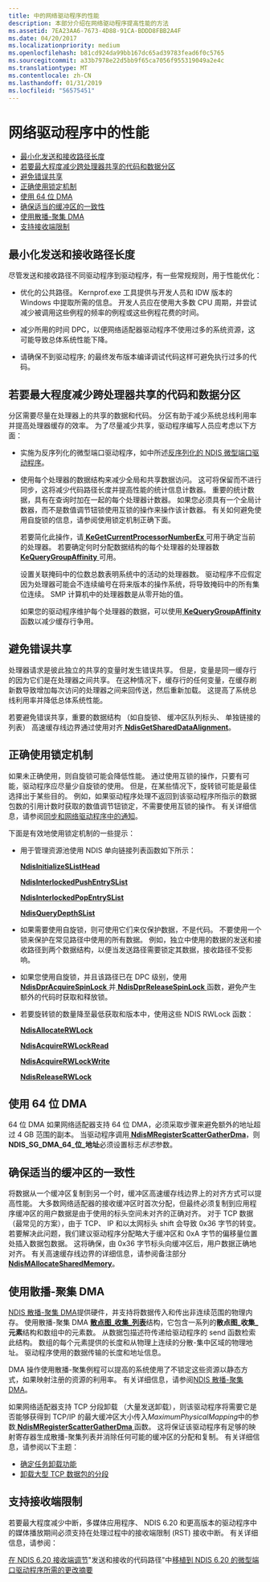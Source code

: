 ```yaml
---
title: 中的网络驱动程序的性能
description: 本部分介绍在网络驱动程序提高性能的方法
ms.assetid: 7EA23AA6-7673-4D88-91CA-BDDD8FBB2A4F
ms.date: 04/20/2017
ms.localizationpriority: medium
ms.openlocfilehash: b81cd924da99bb167dc65ad39783fead6f0c5765
ms.sourcegitcommit: a33b7978e22d5bb9f65ca7056f955319049a2e4c
ms.translationtype: MT
ms.contentlocale: zh-CN
ms.lasthandoff: 01/31/2019
ms.locfileid: "56575451"
---
```

# <a name="performance-in-network-drivers"></a>网络驱动程序中的性能


-   [最小化发送和接收路径长度](#minimizing-send-and-receive-path-length)
-   [若要最大程度减少跨处理器共享的代码和数据分区](#partitioning-data-and-code-to-minimize-sharing-across-processors)
-   [避免错误共享](#avoiding-false-sharing)
-   [正确使用锁定机制](#using-locking-mechanisms-properly)
-   [使用 64 位 DMA](#using-64-bit-dma)
-   [确保适当的缓冲区的一致性](#ensuring-proper-buffer-alignment)
-   [使用散播-聚集 DMA](#using-scatter-gather-dma)
-   [支持接收端限制](#supporting-receive-side-throttle)

## <a name="minimizing-send-and-receive-path-length"></a>最小化发送和接收路径长度


尽管发送和接收路径不同驱动程序到驱动程序，有一些常规规则，用于性能优化：

-   优化的公共路径。 Kernprof.exe 工具提供与开发人员和 IDW 版本的 Windows 中提取所需的信息。 开发人员应在使用大多数 CPU 周期，并尝试减少被调用这些例程的频率的例程或这些例程花费的时间。

-   减少所用的时间 DPC，以便网络适配器驱动程序不使用过多的系统资源，这可能导致总体系统性能下降。

-   请确保不到驱动程序; 的最终发布版本编译调试代码这样可避免执行过多的代码。

## <a name="partitioning-data-and-code-to-minimize-sharing-across-processors"></a>若要最大程度减少跨处理器共享的代码和数据分区


分区需要尽量在处理器上的共享的数据和代码。 分区有助于减少系统总线利用率并提高处理器缓存的效率。 为了尽量减少共享，驱动程序编写人员应考虑以下方面：

-   实施为反序列化的微型端口驱动程序，如中所述[反序列化的 NDIS 微型端口驱动程序](deserialized-ndis-miniport-drivers.md)。

-   使用每个处理器的数据结构来减少全局和共享数据访问。 这可将保留而不进行同步，这将减少代码路径长度并提高性能的统计信息计数器。 重要的统计数据，具有在查询时加在一起的每个处理器计数器。 如果您必须具有一个全局计数器，而不是数值调节钮锁使用互锁的操作来操作该计数器。 有关如何避免使用自旋锁的信息，请参阅使用锁定机制正确下面。

    若要简化此操作，请[ **KeGetCurrentProcessorNumberEx** ](https://msdn.microsoft.com/library/windows/hardware/ff552076)可用于确定当前的处理器。 若要确定何时分配数据结构的每个处理器的处理器数[ **KeQueryGroupAffinity** ](https://msdn.microsoft.com/library/windows/hardware/ff553007)可用。

    设置关联掩码中的位数总数表明系统中的活动的处理器数。 驱动程序不应假定因为处理器可能会不连续编号在将来版本的操作系统，将导致掩码中的所有集位连续。 SMP 计算机中的处理器数是从零开始的值。

    如果您的驱动程序维护每个处理器的数据，可以使用[ **KeQueryGroupAffinity** ](https://msdn.microsoft.com/library/windows/hardware/ff553007)函数以减少缓存行争用。

## <a name="avoiding-false-sharing"></a>避免错误共享


处理器请求是彼此独立的共享的变量时发生错误共享。 但是，变量是同一缓存行的因为它们是在处理器之间共享。 在这种情况下，缓存行的任何变量，在缓存刷新数导致增加每次访问的处理器之间来回传送，然后重新加载。 这提高了系统总线利用率并降低总体系统性能。

若要避免错误共享，重要的数据结构 （如自旋锁、 缓冲区队列标头、 单独链接的列表） 高速缓存线边界通过使用对齐[ **NdisGetSharedDataAlignment**](https://msdn.microsoft.com/library/windows/hardware/ff562671)。

## <a name="using-locking-mechanisms-properly"></a>正确使用锁定机制


如果未正确使用，则自旋锁可能会降低性能。 通过使用互锁的操作，只要有可能，驱动程序应尽量少自旋锁的使用。 但是，在某些情况下，旋转锁可能是最佳选择出于某些目的。 例如，如果驱动程序处理不返回到该驱动程序所指示的数据包数的引用计数时获取的数值调节钮锁定，不需要使用互锁的操作。 有关详细信息，请参阅[同步和网络驱动程序中的通知](synchronization-and-notification-in-network-drivers.md)。

下面是有效地使用锁定机制的一些提示：

-   用于管理资源池使用 NDIS 单向链接列表函数如下所示：

    [**NdisInitializeSListHead**](https://msdn.microsoft.com/library/windows/hardware/ff562739)

    [**NdisInterlockedPushEntrySList**](https://msdn.microsoft.com/library/windows/hardware/ff562764)

    [**NdisInterlockedPopEntrySList**](https://msdn.microsoft.com/library/windows/hardware/ff562760)

    [**NdisQueryDepthSList**](https://msdn.microsoft.com/library/windows/hardware/ff563753)

-   如果需要使用自旋锁，则可使用它们来仅保护数据，不是代码。 不要使用一个锁来保护在常见路径中使用的所有数据。 例如，独立中使用的数据的发送和接收路径到两个数据结构，以便当发送路径需要锁定其数据，接收路径不受影响。

-   如果您使用自旋锁，并且该路径已在 DPC 级别，使用[ **NdisDprAcquireSpinLock** ](https://msdn.microsoft.com/library/windows/hardware/ff561749)并[ **NdisDprReleaseSpinLock** ](https://msdn.microsoft.com/library/windows/hardware/ff561753)函数，避免产生额外的代码时获取和释放锁。

-   若要旋转锁的数量降至最低获取和版本中，使用这些 NDIS RWLock 函数：

    [**NdisAllocateRWLock**](https://msdn.microsoft.com/library/windows/hardware/ff561615)

    [**NdisAcquireRWLockRead**](https://msdn.microsoft.com/library/windows/hardware/ff560697)

    [**NdisAcquireRWLockWrite**](https://msdn.microsoft.com/library/windows/hardware/ff560698)

    [**NdisReleaseRWLock**](https://msdn.microsoft.com/library/windows/hardware/ff564523)

## <a name="using-64-bit-dma"></a>使用 64 位 DMA


64 位 DMA 如果网络适配器支持 64 位 DMA，必须采取步骤来避免额外的地址超过 4 GB 范围的副本。 当驱动程序调用[ **NdisMRegisterScatterGatherDma**](https://msdn.microsoft.com/library/windows/hardware/ff563659)，则**NDIS\_SG\_DMA\_64\_位\_地址**必须设置标志*标志*参数。

## <a name="ensuring-proper-buffer-alignment"></a>确保适当的缓冲区的一致性


将数据从一个缓冲区复制到另一个时，缓冲区高速缓存线边界上的对齐方式可以提高性能。 大多数网络适配器的接收缓冲区时首次分配，但最终必须复制到应用程序缓冲区的用户数据是由于使用的标头空间未对齐的正确对齐。 对于 TCP 数据 （最常见的方案），由于 TCP、 IP 和以太网标头 shift 会导致 0x36 字节的转变。 若要解决此问题，我们建议驱动程序分配略大于缓冲区和 0xA 字节的偏移量位置处插入数据包数据。 这将确保，由 0x36 字节标头向缓冲区后，用户数据正确地对齐。 有关高速缓存线边界的详细信息，请参阅备注部分[ **NdisMAllocateSharedMemory**](https://msdn.microsoft.com/library/windows/hardware/ff562782)。

## <a name="using-scatter-gather-dma"></a>使用散播-聚集 DMA


[NDIS 散播-聚集 DMA](ndis-scatter-gather-dma.md)提供硬件，并支持将数据传入和传出非连续范围的物理内存。 使用散播-聚集 DMA [**散点图\_收集\_列表**](https://msdn.microsoft.com/library/windows/hardware/ff563664)结构，它包含一系列的**散点图\_收集\_元素**结构和数组中的元素数。 从数据包描述符传递给驱动程序的 send 函数检索此结构。 数组的每个元素提供的长度和从物理上连续的分散-集中区域的物理地址。 驱动程序使用的数据传输的长度和地址信息。

DMA 操作使用散播-聚集例程可以提高的系统使用了不锁定这些资源以静态方式，如果映射注册的资源的利用率。 有关详细信息，请参阅[NDIS 散播-聚集 DMA](ndis-scatter-gather-dma.md)。

如果网络适配器支持 TCP 分段卸载 （大量发送卸载），则该驱动程序将需要它是否能够获得到 TCP/IP 的最大缓冲区大小传入*MaximumPhysicalMapping*中的参数[ **NdisMRegisterScatterGatherDma** ](https://msdn.microsoft.com/library/windows/hardware/ff563659)函数。 这将保证该驱动程序有足够的映射寄存器生成散播-聚集列表并消除任何可能的缓冲区的分配和复制。 有关详细信息，请参阅以下主题：

- [确定任务卸载功能](determining-task-offload-capabilities.md)
- [卸载大型 TCP 数据包的分段](offloading-the-segmentation-of-large-tcp-packets.md)

## <a name="supporting-receive-side-throttle"></a>支持接收端限制


若要最大程度减少中断，多媒体应用程序、 NDIS 6.20 和更高版本的驱动程序中的媒体播放期间必须支持在处理过程中的接收端限制 (RST) 接收中断。 有关详细信息，请参阅：

[在 NDIS 6.20 接收端调节](receive-side-throttle-in-ndis-6-20.md)"发送和接收的代码路径"中[移植到 NDIS 6.20 的微型端口驱动程序所需的更改摘要](summary-of-changes-required-to-port-a-miniport-driver-to-ndis-6-20.md)
 

 





